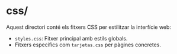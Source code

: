 # css/

Aquest directori conté els fitxers CSS per estilitzar la interfície web:

- `styles.css`: Fitxer principal amb estils globals.
- Fitxers específics com `tarjetas.css` per pàgines concretes.